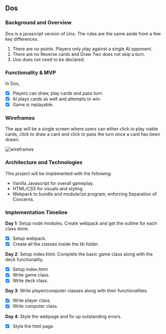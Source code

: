## Dos

### Background and Overview

Dos is a javascript version of Uno.  The rules are the same aside from a few key differences.

1. There are no points.  Players only play against a single AI opponent.
2. There are no Reverse cards and Draw Two does not skip a turn.
3. Uno does not need to be declared.

### Functionality & MVP

In Dos,
- [x] Players can draw, play cards and pass turn.
- [x] AI plays cards as well and attempts to win.
- [x] Game is replayable.

### Wireframes

The app will be a single screen where users can either click to play viable cards, click to draw a card and click to pass the turn once a card has been drawn.

![wireframes](https://s3-us-west-1.amazonaws.com/hallyu-dev/images/Screen+Shot+2018-02-11+at+8.51.44+PM.png)

### Architecture and Technologies

This project will be implemented with the following:

- Vanilla Javascript for overall gameplay.
- HTML/CSS for visuals and styling.
- Webpack to bundle and modularize program, enforcing Separation of Concerns.

### Implementation Timeline

**Day 1**: Setup node modules.  Create webpack and get the outline for each class done.

- [x] Setup webpack.
- [x] Create all the classes inside the lib folder.

**Day 2**: Setup index.html.  Complete the basic game class along with the deck functionality.
- [x] Setup index.html
- [x] Write game class.
- [x] Write deck class.

**Day 3**: Write player/computer classes along with their functionalities.
- [x] Write player class.
- [x] Write computer class.

**Day 4**: Style the webpage and fix up outstanding errors.
- [x] Style the html page.
